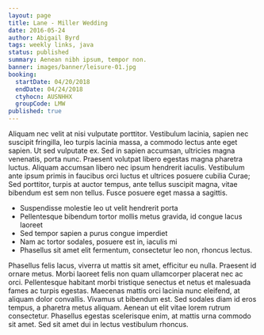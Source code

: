 ```yaml
---
layout: page
title: Lane - Miller Wedding
date: 2016-05-24
author: Abigail Byrd
tags: weekly links, java
status: published
summary: Aenean nibh ipsum, tempor non.
banner: images/banner/leisure-01.jpg
booking:
  startDate: 04/20/2018
  endDate: 04/24/2018
  ctyhocn: AUSNHHX
  groupCode: LMW
published: true
---
```

Aliquam nec velit at nisi vulputate porttitor. Vestibulum lacinia, sapien nec suscipit fringilla, leo turpis lacinia massa, a commodo lectus ante eget sapien. Ut sed vulputate ex. Sed in sapien accumsan, ultricies magna venenatis, porta nunc. Praesent volutpat libero egestas magna pharetra luctus. Aliquam accumsan libero nec ipsum hendrerit iaculis. Vestibulum ante ipsum primis in faucibus orci luctus et ultrices posuere cubilia Curae; Sed porttitor, turpis at auctor tempus, ante tellus suscipit magna, vitae bibendum est sem non tellus. Fusce posuere eget massa a sagittis.

* Suspendisse molestie leo ut velit hendrerit porta
* Pellentesque bibendum tortor mollis metus gravida, id congue lacus laoreet
* Sed tempor sapien a purus congue imperdiet
* Nam ac tortor sodales, posuere est in, iaculis mi
* Phasellus sit amet elit fermentum, consectetur leo non, rhoncus lectus.

Phasellus felis lacus, viverra ut mattis sit amet, efficitur eu nulla. Praesent id ornare metus. Morbi laoreet felis non quam ullamcorper placerat nec ac orci. Pellentesque habitant morbi tristique senectus et netus et malesuada fames ac turpis egestas. Maecenas mattis orci lacinia nunc eleifend, at aliquam dolor convallis. Vivamus ut bibendum est. Sed sodales diam id eros tempus, a pharetra metus aliquam. Aenean ut elit vitae lorem rutrum consectetur. Phasellus egestas scelerisque enim, at mattis urna commodo sit amet. Sed sit amet dui in lectus vestibulum rhoncus.
